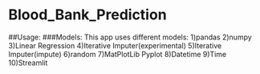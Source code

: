 # Blood_Bank_Prediction
##Usage:
###Models:
This app uses different models:
1)pandas
2)numpy 
3)Linear Regression
4)Iterative Imputer(experimental)
5)Iterative Imputer(impute)
6)random
7)MatPlotLib Pyplot
8)Datetime
9)Time
10)Streamlit
